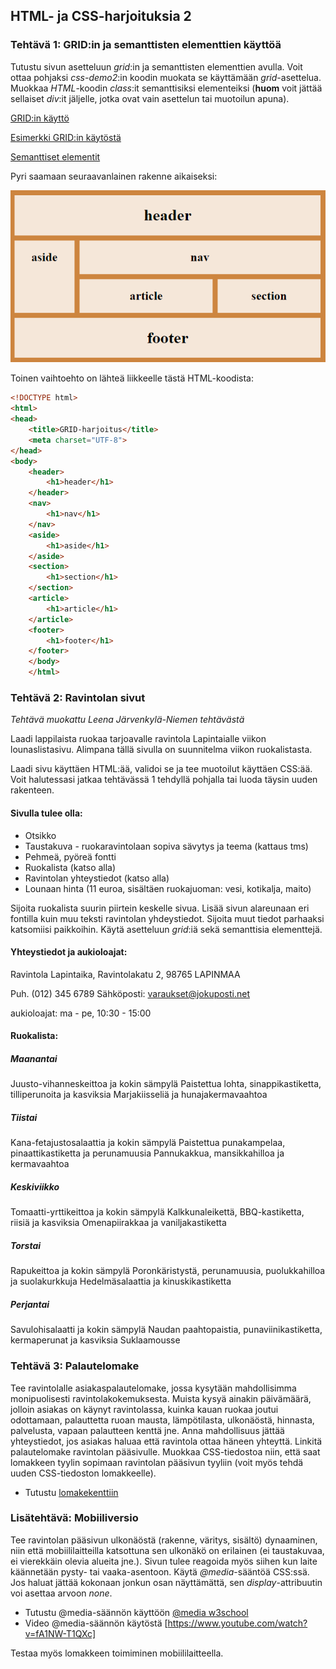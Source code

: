 ## HTML- ja CSS-harjoituksia 2

### Tehtävä 1: GRID:in ja semanttisten elementtien käyttöä

Tutustu sivun asetteluun *grid*:in ja semanttisten elementtien avulla. Voit ottaa pohjaksi *css-demo2*:in koodin muokata se käyttämään *grid*-asettelua. Muokkaa *HTML*-koodin *class*:it semanttisiksi elementeiksi (**huom** voit jättää sellaiset *div*:it jäljelle, jotka ovat vain asettelun tai muotoilun apuna).

[GRID:in käyttö](https://css-tricks.com/snippets/css/complete-guide-grid/)

[Esimerkki GRID:in käytöstä](https://www.w3schools.com/css/tryit.asp?filename=trycss_grid_layout_named)

[Semanttiset elementit](./semanttiset.html)

Pyri saamaan seuraavanlainen rakenne aikaiseksi:

![Semanttiset elementit](./img/semantic_harj.PNG)

Toinen vaihtoehto on lähteä liikkeelle tästä HTML-koodista:

```html
<!DOCTYPE html>
<html>
<head>
    <title>GRID-harjoitus</title>
    <meta charset="UTF-8">
</head>
<body>
    <header>
        <h1>header</h1>
    </header>
    <nav>
        <h1>nav</h1>
    </nav>
    <aside>
        <h1>aside</h1>
    </aside>
    <section>
        <h1>section</h1>
    </section>
    <article>
        <h1>article</h1>
    </article>
    <footer>
        <h1>footer</h1>
    </footer>
    </body>
    </html>
```

### Tehtävä 2: Ravintolan sivut

*Tehtävä muokattu Leena Järvenkylä-Niemen tehtävästä*

Laadi lappilaista ruokaa tarjoavalle ravintola Lapintaialle viikon lounaslistasivu. Alimpana tällä sivulla on suunnitelma viikon ruokalistasta.

Laadi sivu käyttäen HTML:ää, validoi se ja tee muotoilut käyttäen CSS:ää. Voit halutessasi jatkaa tehtävässä 1 tehdyllä pohjalla tai luoda täysin uuden rakenteen.

#### Sivulla tulee olla:

- Otsikko
- Taustakuva - ruokaravintolaan sopiva sävytys ja teema (kattaus tms)
- Pehmeä, pyöreä fontti
- Ruokalista (katso alla)
- Ravintolan yhteystiedot (katso alla)
- Lounaan hinta (11 euroa, sisältäen ruokajuoman: vesi, kotikalja, maito)

Sijoita ruokalista suurin piirtein keskelle sivua. Lisää sivun alareunaan eri fontilla kuin muu teksti ravintolan yhdeystiedot. Sijoita muut tiedot parhaaksi katsomiisi paikkoihin. Käytä asetteluun *grid*:iä sekä semanttisia elementtejä.

#### Yhteystiedot ja aukioloajat:

Ravintola Lapintaika,
Ravintolakatu 2,
98765 LAPINMAA

Puh. (012) 345 6789
Sähköposti: varaukset@jokuposti.net

aukioloajat: ma - pe, 10:30 - 15:00

#### Ruokalista:

##### Maanantai

Juusto-vihanneskeittoa ja kokin sämpylä
Paistettua lohta, sinappikastiketta, tilliperunoita ja kasviksia
Marjakiisseliä ja hunajakermavaahtoa

##### Tiistai

Kana-fetajustosalaattia ja kokin sämpylä
Paistettua punakampelaa, pinaattikastiketta ja perunamuusia
Pannukakkua, mansikkahilloa ja kermavaahtoa

##### Keskiviikko

Tomaatti-yrttikeittoa ja kokin sämpylä
Kalkkunaleikettä, BBQ-kastiketta, riisiä ja kasviksia
Omenapiirakkaa ja vaniljakastiketta

##### Torstai

Rapukeittoa ja kokin sämpylä
Poronkäristystä, perunamuusia, puolukkahilloa ja suolakurkkuja
Hedelmäsalaattia ja kinuskikastiketta

##### Perjantai

Savulohisalaatti ja kokin sämpylä
Naudan paahtopaistia, punaviinikastiketta, kermaperunat ja kasviksia
Suklaamousse

### Tehtävä 3: Palautelomake

Tee ravintolalle asiakaspalautelomake, jossa kysytään mahdollisimma monipuolisesti ravintolakokemuksesta. Muista kysyä ainakin päivämäärä, jolloin asiakas on käynyt ravintolassa, kuinka kauan ruokaa joutui odottamaan, palauttetta ruoan mausta, lämpötilasta, ulkonäöstä, hinnasta, palvelusta, vapaan palautteen kenttä jne.  Anna mahdollisuus jättää yhteystiedot, jos asiakas haluaa että ravintola ottaa häneen yhteyttä. Linkitä palautelomake ravintolan pääsivulle. Muokkaa CSS-tiedostoa niin, että saat lomakkeen tyylin sopimaan ravintolan pääsivun tyyliin (voit myös tehdä uuden CSS-tiedoston lomakkeelle).

- Tutustu [lomakekenttiin](./html-lomakkeet.html)

### Lisätehtävä: Mobiiliversio

Tee ravintolan pääsivun ulkonäöstä (rakenne, väritys, sisältö) dynaaminen, niin että mobiililaitteilla katsottuna sen ulkonäkö on erilainen (ei taustakuvaa, ei vierekkäin olevia alueita jne.). Sivun tulee reagoida myös siihen kun laite käännetään pysty- tai vaaka-asentoon. Käytä *@media*-sääntöä CSS:ssä. Jos haluat jättää kokonaan jonkun osan näyttämättä, sen *display*-attribuutin voi asettaa arvoon *none*.

- Tutustu @media-säännön käyttöön [@media w3school](https://www.w3schools.com/cssref/css3_pr_mediaquery.asp)
- Video @media-säännön käytöstä [https://www.youtube.com/watch?v=fA1NW-T1QXc]

Testaa myös lomakkeen toimiminen mobiililaitteella.